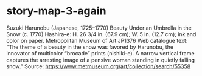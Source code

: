 # story-map-3-again
Suzuki Harunobu (Japanese, 1725–1770)  Beauty Under an Umbrella in the Snow  (c. 1770)  Hashira-e: H. 26 3/4 in. (67.9 cm); W. 5 in. (12.7 cm); ink and color on paper.  Metropolitan Museum of Art JP1376  Web catalogue text:  “The theme of a beauty in the snow was favored by Harunobu, the innovator of multicolor “brocade” prints (nishiki-e). A narrow vertical frame captures the arresting image of a pensive woman standing in quietly falling snow.”  Source: https://www.metmuseum.org/art/collection/search/55358

